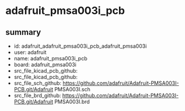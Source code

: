 # adafruit_pmsa003i_pcb
 
## summary 
* id: adafruit_adafruit_pmsa003i_pcb_adafruit_pmsa003i
* user: adafruit
* name: adafruit_pmsa003i_pcb
* board: adafruit_pmsa003i
* src_file_kicad_pcb_github: 
* src_file_kicad_pcb_github: 
* src_file_sch_github: https://github.com/adafruit/Adafruit-PMSA003I-PCB.git/Adafruit PMSA003I.sch
* src_file_brd_github: https://github.com/adafruit/Adafruit-PMSA003I-PCB.git/Adafruit PMSA003I.brd



